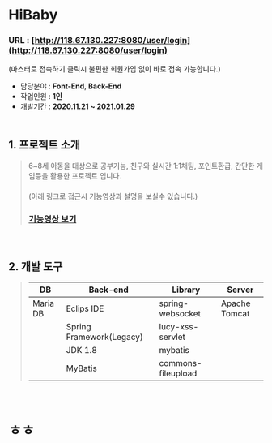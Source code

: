 # HiBaby
### URL : [http://118.67.130.227:8080/user/login](http://118.67.130.227:8080/user/login)
(마스터로 접속하기 클릭시 불편한 회원가입 없이 바로 접속 가능합니다.)

- 담당분야 : **Font-End**, **Back-End**
- 작업인원 : **1인**
- 개발기간 : **2020.11.21 ~ 2021.01.29**
　   
　   

## 1. 프로젝트 소개
> 6~8세 아동을 대상으로 공부기능, 친구와 실시간 1:1채팅, 포인트환급, 간단한 게임등을 활용한 프로젝트 입니다.   
> 　   
> (아래 링크로 접근시 기능영상과 설명을 보실수 있습니다.)
> ### [기능영상 보기](http://118.67.132.252:8080/pj/hibabyTag)

　   
## 2. 개발 도구
> | DB        | Back-end           |Library                | Server        |
> | --------- | ------------------ |-----------------------|---------------|
> | Maria DB  | Eclips IDE         | spring-websocket      | Apache Tomcat |
> |           | Spring Framework(Legacy)  |lucy-xss-servlet|               |
> |           | JDK 1.8            | mybatis               |               |
> |           | MyBatis            | commons-fileupload    |               |
　   
#  ㅎㅎ




